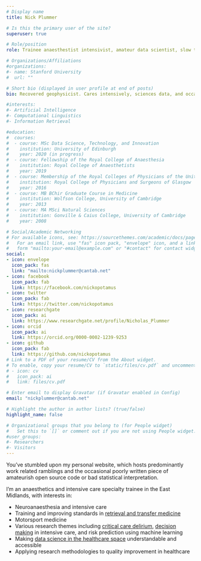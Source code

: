 ```yaml
---
# Display name
title: Nick Plummer

# Is this the primary user of the site?
superuser: true

# Role/position
role: Trainee anaesthestist intensivist, amateur data scientist, slow triathlete

# Organizations/Affiliations
#organizations:
#- name: Stanford University
#  url: ""

# Short bio (displayed in user profile at end of posts)
bio: Recovered geophysicist. Cares intensively, sciences data, and occasionally gives an anaesthetic.

#interests:
#- Artificial Intelligence
#- Computational Linguistics
#- Information Retrieval

#education:
#  courses:
#  - course: MSc Data Science, Technology, and Innovation
#    institution: University of Edinburgh
#    year: 2020 (in progress)
#  - course: Fellowship of the Royal College of Anaesthesia
#    institution: Royal College of Anaesthetists
#    year: 2019
#  - course: Membership of the Royal Colleges of Physicians of the United Kingdom
#    institution: Royal College of Physicians and Surgeons of Glasgow
#    year: 2016
#  - course: MB BChir Graduate Course in Medicine
#    institution: Wolfson College, University of Cambridge
#    year: 2013
#  - course: MA MSci Natural Sciences
#    institution: Gonville & Caius College, University of Cambridge
#    year: 2008

# Social/Academic Networking
# For available icons, see: https://sourcethemes.com/academic/docs/page-builder/#icons
#   For an email link, use "fas" icon pack, "envelope" icon, and a link in the
#   form "mailto:your-email@example.com" or "#contact" for contact widget.
social:
- icon: envelope
  icon_pack: fas
  link: "mailto:nickplummer@cantab.net"
- icon: facebook
  icon_pack: fab
  link: https://facebook.com/nickopotamus
- icon: twitter
  icon_pack: fab
  link: https://twitter.com/nickopotamus
- icon: researchgate
  icon_pack: ai
  link: https://www.researchgate.net/profile/Nicholas_Plummer
- icon: orcid
  icon_pack: ai
  link: https://orcid.org/0000-0002-1239-9253
- icon: github
  icon_pack: fab
  link: https://github.com/nickopotamus
# Link to a PDF of your resume/CV from the About widget.
# To enable, copy your resume/CV to `static/files/cv.pdf` and uncomment the lines below.
# - icon: cv
#   icon_pack: ai
#   link: files/cv.pdf

# Enter email to display Gravatar (if Gravatar enabled in Config)
email: "nickplummer@cantab.net"

# Highlight the author in author lists? (true/false)
highlight_name: false

# Organizational groups that you belong to (for People widget)
#   Set this to `[]` or comment out if you are not using People widget.
#user_groups:
#- Researchers
#- Visitors
---
```


You’ve stumbled upon my personal website, which hosts predominantly work related ramblings and the occasional poorly written piece of amateurish open source code or bad statistical interpretation.

I’m an anaesthetics and intensive care specialty trainee in the East Midlands, with interests in:
* Neuroanaesthesia and intensive care
* Training and improving standards in [retrieval and transfer medicine](/tag/transfer/)
* Motorsport medicine
* Various research themes including [critical care delirium](/tag/delirium/), [decision making](/tag/cdecision-making) in intensive care, and risk prediction using machine learning
* Making [data science in the healthcare space](/tag/data-science/) understandable and accessible
* Applying research methodologies to quality improvement in healthcare
